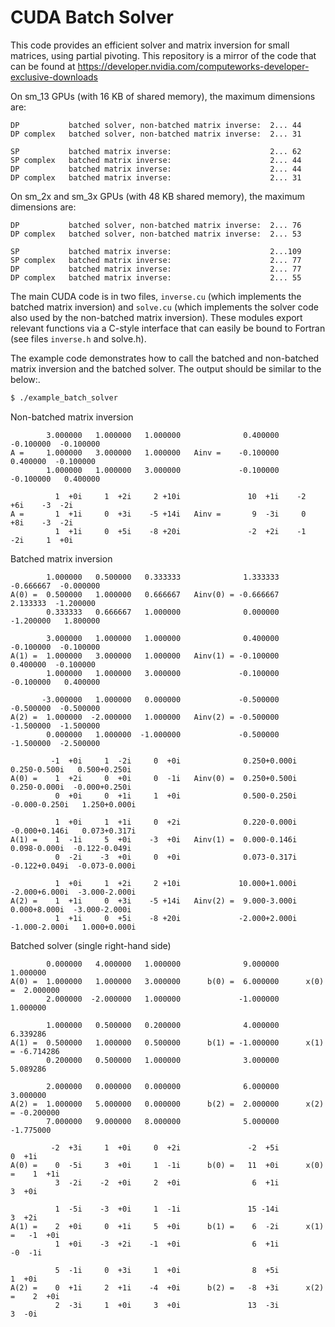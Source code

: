 # CUDA Batch Solver

This code provides an efficient solver and matrix inversion for small matrices,
using partial pivoting. 
This repository is a mirror of the code that can be found at https://developer.nvidia.com/computeworks-developer-exclusive-downloads 

On sm_13 GPUs (with 16 KB of shared memory), the maximum dimensions are:

```
DP           batched solver, non-batched matrix inverse:  2... 44
DP complex   batched solver, non-batched matrix inverse:  2... 31

SP           batched matrix inverse:                      2... 62
SP complex   batched matrix inverse:                      2... 44
DP           batched matrix inverse:                      2... 44
DP complex   batched matrix inverse:                      2... 31
```

On sm_2x and sm_3x GPUs (with 48 KB shared memory), the maximum dimensions are:
```
DP           batched solver, non-batched matrix inverse:  2... 76
DP complex   batched solver, non-batched matrix inverse:  2... 53

SP           batched matrix inverse:                      2...109
SP complex   batched matrix inverse:                      2... 77
DP           batched matrix inverse:                      2... 77
DP complex   batched matrix inverse:                      2... 55
```

The main CUDA code is in two files, `inverse.cu` (which implements the batched
matrix inversion) and `solve.cu` (which implements the solver code also used by 
the non-batched matrix inversion). These modules export relevant functions via 
a C-style interface that can easily be bound to Fortran (see files `inverse.h`
and solve.h).

The example code demonstrates how to call the batched and non-batched matrix 
inversion and the batched solver. The output should be similar to the below:.
```bash
$ ./example_batch_solver 
```

Non-batched matrix inversion
```
        3.000000   1.000000   1.000000              0.400000  -0.100000  -0.100000
A =     1.000000   3.000000   1.000000   Ainv =    -0.100000   0.400000  -0.100000
        1.000000   1.000000   3.000000             -0.100000  -0.100000   0.400000

          1  +0i     1  +2i     2 +10i               10  +1i    -2  +6i    -3  -2i
A =       1  +1i     0  +3i    -5 +14i   Ainv =       9  -3i     0  +8i    -3  -2i
          1  +1i     0  +5i    -8 +20i               -2  +2i    -1  -2i     1  +0i

```

Batched matrix inversion
```
        1.000000   0.500000   0.333333              1.333333  -0.666667  -0.000000
A(0) =  0.500000   1.000000   0.666667   Ainv(0) = -0.666667   2.133333  -1.200000
        0.333333   0.666667   1.000000              0.000000  -1.200000   1.800000

        3.000000   1.000000   1.000000              0.400000  -0.100000  -0.100000
A(1) =  1.000000   3.000000   1.000000   Ainv(1) = -0.100000   0.400000  -0.100000
        1.000000   1.000000   3.000000             -0.100000  -0.100000   0.400000

       -3.000000   1.000000   0.000000             -0.500000  -0.500000  -0.500000
A(2) =  1.000000  -2.000000   1.000000   Ainv(2) = -0.500000  -1.500000  -1.500000
        0.000000   1.000000  -1.000000             -0.500000  -1.500000  -2.500000

         -1  +0i     1  -2i     0  +0i              0.250+0.000i   0.250-0.500i   0.500+0.250i
A(0) =    1  +2i     0  +0i     0  -1i   Ainv(0) =  0.250+0.500i   0.250-0.000i  -0.000+0.250i
          0  +0i     0  +1i     1  +0i              0.500-0.250i  -0.000-0.250i   1.250+0.000i

          1  +0i     1  +1i     0  +2i              0.220-0.000i  -0.000+0.146i   0.073+0.317i
A(1) =    1  -1i     5  +0i    -3  +0i   Ainv(1) =  0.000-0.146i   0.098-0.000i  -0.122-0.049i
          0  -2i    -3  +0i     0  +0i              0.073-0.317i  -0.122+0.049i  -0.073-0.000i

          1  +0i     1  +2i     2 +10i             10.000+1.000i  -2.000+6.000i  -3.000-2.000i
A(2) =    1  +1i     0  +3i    -5 +14i   Ainv(2) =  9.000-3.000i   0.000+8.000i  -3.000-2.000i
          1  +1i     0  +5i    -8 +20i             -2.000+2.000i  -1.000-2.000i   1.000+0.000i

```

Batched solver (single right-hand side)
```
        0.000000   4.000000   1.000000              9.000000              1.000000
A(0) =  1.000000   1.000000   3.000000      b(0) =  6.000000      x(0) =  2.000000
        2.000000  -2.000000   1.000000             -1.000000              1.000000

        1.000000   0.500000   0.200000              4.000000              6.339286
A(1) =  0.500000   1.000000   0.500000      b(1) = -1.000000      x(1) = -6.714286
        0.200000   0.500000   1.000000              3.000000              5.089286

        2.000000   0.000000   0.000000              6.000000              3.000000
A(2) =  1.000000   5.000000   0.000000      b(2) =  2.000000      x(2) = -0.200000
        7.000000   9.000000   8.000000              5.000000             -1.775000

         -2  +3i     1  +0i     0  +2i               -2  +5i                0  +1i
A(0) =    0  -5i     3  +0i     1  -1i      b(0) =   11  +0i      x(0) =    1  +1i
          3  -2i    -2  +0i     2  +0i                6  +1i                3  +0i

          1  -5i    -3  +0i     1  -1i               15 -14i                3  +2i
A(1) =    2  +0i     0  +1i     5  +0i      b(1) =    6  -2i      x(1) =   -1  +0i
          1  +0i    -3  +2i    -1  +0i                6  +1i               -0  -1i

          5  -1i     0  +3i     1  +0i                8  +5i                1  +0i
A(2) =    0  +1i     2  +1i    -4  +0i      b(2) =   -8  +3i      x(2) =    2  +0i
          2  -3i     1  +0i     3  +0i               13  -3i                3  -0i

```